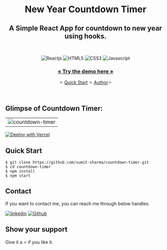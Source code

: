 <h1 align="center">New Year Countdown Timer</h1> 

<h2 align="center">A Simple React App for countdown to new year using hooks.</h2>

<br />
<p align="center">
    <img src="https://img.shields.io/badge/React-20232A?style=for-the-badge&logo=react&logoColor=61DAFB" alt="Reactjs" />
    <img src="https://img.shields.io/badge/HTML5-E34F26?style=for-the-badge&logo=html5&logoColor=white" alt="HTML5" />
    <img src="https://img.shields.io/badge/CSS3-1572B6?style=for-the-badge&logo=css3&logoColor=white" alt="CSS3" />
    <img src="https://img.shields.io/badge/JavaScript-323330?style=for-the-badge&logo=javascript&logoColor=F7DF1E" alt="Javascript" />
</p>

<h3 align="center"><a href="https://countdown-timer-sumit-sharma-02.vercel.app/"><strong>« Try the demo here »</strong></a></h3>

<p align="center"> 
    &#10023;
    <a href="#Quick-Start">Quick Start</a>   &#10023;    
    <a href="#Contact">Author</a>&#10023;
</p>
<br />

## Glimpse of Countdown Timer:
<table>
  <tr>
    <td><img src="https://user-images.githubusercontent.com/52236473/212129235-a6321b49-1293-4510-a238-7d9f27549906.png" alt="countdown-timer" /></td>
  </tr>
</table>

[![Deploy with Vercel](https://vercel.com/button)](https://vercel.com/new/clone?repository-url=https://github.com/sumit-sharma-02/countdown-timer)

## Quick Start
```shell
$ git clone https://github.com/sumit-sharma/countdown-timer.git
$ cd countdown-timer
$ npm install
$ npm start
```

## Contact
If you want to contact me, you can reach me through below handles.

[![linkedin](https://img.shields.io/badge/Sumit_Sharma-0077B5?style=for-the-badge&logo=linkedin&logoColor=white)](https://www.linkedin.com/in/sumitsharma002/)
[![Github](https://img.shields.io/badge/Sumit_Sharma-20232A?style=for-the-badge&logo=Github&logoColor=white)](https://github.com/sumit-sharma-02/)

## Show your support

Give it a ⭐️ if you like it.
